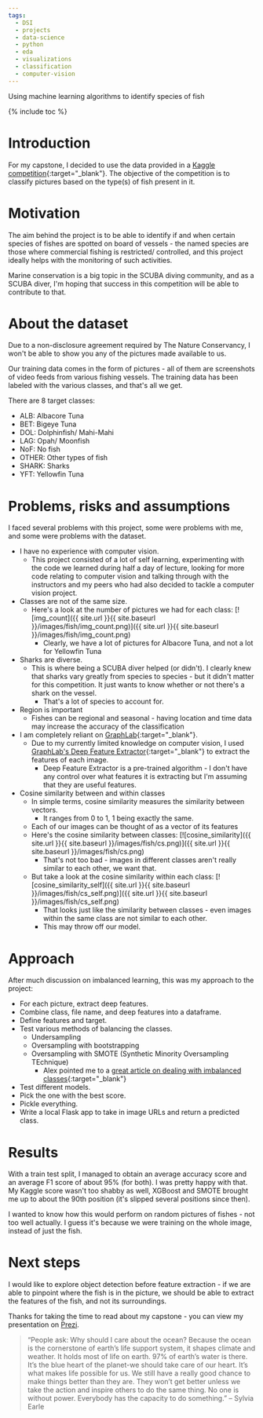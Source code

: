 ```yaml
---
tags:
  - DSI
  - projects
  - data-science
  - python
  - eda
  - visualizations
  - classification
  - computer-vision
---
```

Using machine learning algorithms to identify species of fish

{% include toc %}

# Introduction

For my capstone, I decided to use the data provided in a [Kaggle competition](https://www.kaggle.com/c/the-nature-conservancy-fisheries-monitoring){:target="_blank"}. The objective of the competition is to classify pictures based on the type(s) of fish present in it.

# Motivation

The aim behind the project is to be able to identify if and when certain species of fishes are spotted on board of vessels - the named species are those where commercial fishing is restricted/ controlled, and this project ideally helps with the monitoring of such activities.

Marine conservation is a big topic in the SCUBA diving community, and as a SCUBA diver, I'm hoping that success in this competition will be able to contribute to that.

# About the dataset

Due to a non-disclosure agreement required by The Nature Conservancy, I won't be able to show you any of the pictures made available to us.

Our training data comes in the form of pictures - all of them are screenshots of video feeds from various fishing vessels. The training data has been labeled with the various classes, and that's all we get.

There are 8 target classes:

- ALB: Albacore Tuna
- BET: Bigeye Tuna
- DOL: Dolphinfish/ Mahi-Mahi
- LAG: Opah/ Moonfish
- NoF: No fish
- OTHER: Other types of fish
- SHARK: Sharks
- YFT: Yellowfin Tuna

# Problems, risks and assumptions

I faced several problems with this project, some were problems with me, and some were problems with the dataset.

- I have no experience with computer vision.
  - This project consisted of a lot of self learning, experimenting with the code we learned during half a day of lecture, looking for more code relating to computer vision and talking through with the instructors and my peers who had also decided to tackle a computer vision project.
- Classes are not of the same size.
  - Here's a look at the number of pictures we had for each class:
    [![img_count]({{ site.url }}{{ site.baseurl }}/images/fish/img_count.png)]({{ site.url }}{{ site.baseurl }}/images/fish/img_count.png)
    - Clearly, we have a lot of pictures for Albacore Tuna, and not a lot for Yellowfin Tuna
- Sharks are diverse.
  - This is where being a SCUBA diver helped (or didn't). I clearly knew that sharks vary greatly from species to species - but it didn't matter for this competition. It just wants to know whether or not there's a shark on the vessel.
    - That's a lot of species to account for.
- Region is important
  - Fishes can be regional and seasonal - having location and time data may increase the accuracy of the classification
- I am completely reliant on [GraphLab](https://turi.com/learn/userguide/index.html){:target="_blank"}.
  - Due to my currently limited knowledge on computer vision, I used [GraphLab's Deep Feature Extractor](https://turi.com/learn/userguide/feature-engineering/deep_feature_extractor.html){:target="_blank"} to extract the features of each image.
    - Deep Feature Extractor is a pre-trained algorithm - I don't have any control over what features it is extracting but I'm assuming that they are useful features.
- Cosine similarity between and within classes
  - In simple terms, cosine similarity measures the similarity between vectors.
    - It ranges from 0 to 1, 1 being exactly the same.
  - Each of our images can be thought of as a vector of its features
  - Here's the cosine similarity between classes:
    [![cosine_similarity]({{ site.url }}{{ site.baseurl }}/images/fish/cs.png)]({{ site.url }}{{ site.baseurl }}/images/fish/cs.png)
    - That's not too bad - images in different classes aren't really similar to each other, we want that.
  - But take a look at the cosine similarity within each class:
    [![cosine_similarity_self]({{ site.url }}{{ site.baseurl }}/images/fish/cs_self.png)]({{ site.url }}{{ site.baseurl }}/images/fish/cs_self.png)
    - That looks just like the similarity between classes - even images within the same class are not similar to each other.
    - This may throw off our model.

# Approach

After much discussion on imbalanced learning, this was my approach to the project:

- For each picture, extract deep features.
- Combine class, file name, and deep features into a dataframe.
- Define features and target.
- Test various methods of balancing the classes.
  - Undersampling
  - Oversampling with bootstrapping
  - Oversampling with SMOTE (Synthetic Minority Oversampling TEchnique)
    - Alex pointed me to a [great article on dealing with imbalanced classes](http://www.svds.com/learning-imbalanced-classes/){:target="_blank"}
- Test different models.
- Pick the one with the best score.
- Pickle everything.
- Write a local Flask app to take in image URLs and return a predicted class.

# Results

With a train test split, I managed to obtain an average accuracy score and an average F1 score of about 95% (for both). I was pretty happy with that. My Kaggle score wasn't too shabby as well, XGBoost and SMOTE brought me up to about the 90th position (it's slipped several positions since then).

I wanted to know how this would perform on random pictures of fishes - not too well actually. I guess it's because we were training on the whole image, instead of just the fish.

# Next steps

I would like to explore object detection before feature extraction - if we are able to pinpoint where the fish is in the picture, we should be able to extract the features of the fish, and not its surroundings.

Thanks for taking the time to read about my capstone - you can view my presentation on [Prezi](http://prezi.com/q9ruodzzn6nr/?utm_campaign=share&utm_medium=copy).

> “People ask: Why should I care about the ocean? Because the ocean is the cornerstone of earth’s life support system, it shapes climate and weather. It holds most of life on earth. 97% of earth’s water is there. It’s the blue heart of the planet-we should take care of our heart. It’s what makes life possible for us. We still have a really good chance to make things better than they are. They won’t get better unless we take the action and inspire others to do the same thing. No one is without power. Everybody has the capacity to do something.” – Sylvia Earle
